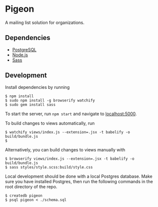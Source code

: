 # Pigeon

A mailing list solution for organizations.

## Dependencies

- [PostgreSQL](http://www.postgresql.org/)
- [Node.js](http://nodejs.org/)
- [Sass](http://sass-lang.com/)

## Development

Install dependencies by running

    $ npm install
    $ sudo npm install -g browserify watchify
    $ sudo gem install sass

To start the server, run `npm start` and navigate to [localhost:5000](http://localhost:5000).

To build changes to views automatically, run

    $ watchify views/index.js --extension=.jsx -t babelify -o build/bundle.js
    $

Alternatively, you can build changes to views manually with

    $ browserify views/index.js --extension=.jsx -t babelify -o build/bundle.js
    $ sass styles/style.scss:build/style.css

Local development should be done with a local Postgres database. Make sure you have installed Postgres, then run the following commands in the root directory of the repo.

    $ createdb pigeon
    $ psql pigeon < ./schema.sql
